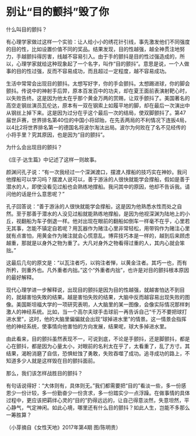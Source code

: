 # 别让“目的颤抖”毁了你

什么叫目的颤抖？ 

有心理学家做过这样一个实验：让人给小小的绣花针引线，事先激发他们不同强度的目的性，比如设置价值不同的奖品。结果发现，目的性越强，越全神贯注地努力，手越颤抖得厉害，线越不容易引入。由于手的颤抖是目的性过强造成的，所以，心理学家就给这种现象起了一个名字，叫作“目的颤抖”。意思是说，一个人做事的目的性过强，反而不容易成功，而且超过一定程度，越不容易成功。 

生活中常常会出现目的颤抖。太想写好字，你的手会颤抖。太想踢进球，你的脚会颤抖。传说中的神射手后羿，原本百发百中的功夫，却在夏王面前表演射靶心时，以失败告终。这是因为他太在乎那个黄金万两的赏赐，让双手颤抖了。美国著名的高空走钢丝演员瓦伦达，原本有一双在钢索上如履平地的脚，却在最后一次演出中从钢丝上掉下来。这是因为过分在乎这个最后一次的结局，使双脚颤抖了。第47届世乒赛，世界排名第40位的中国小将邱贻，在先丢两局的不利情况下连扳4局，以4比2将世界排名第一的德国名将波尔淘汰出局。波尔为何败在了名不见经传的小将手里？究其原因，也是因为“目的颤抖”。 

为什么会出现目的颤抖？ 

《庄子·达生篇》中记述了这样一则故事。 

颜渊问孔子说：“有一次我经过一个深渊渡口，摆渡人撑船的技巧实在神妙。我问他撑船可以学习吗？摆渡人说可以，善于游泳的人很快就能学会撑船，假如是善于潜水的人，即使没看见过船也会熟练地撑船。我问其中的原因，他却不告诉我。请问他的话是什么意思呢？” 

孔子回答说：“善于游泳的人很快就能学会撑船，这是因为他熟悉水性而处之自然。至于那善于潜水的人没见过船就能熟练地撑船，是因为他视深渊为陆地上的小丘，视翻船为车子倒退一样。他对出现在眼前的翻船如倒车一样毫不在乎，心里若无其事，怎能不镇定自若呢？用瓦器作为赌注心里非常轻松，用带钩作为赌注心里就有点害怕，用黄金作为赌注就会心慌意乱。博弈技巧本是一样的，越到后来顾虑越重，那就是以身外之物为重了。大凡对身外之物看得过重的人，其内心就会笨拙。” 

这最后几句的原文是：“以瓦注者巧，以钩注者惮，以黄金注者。其巧一也，而有所矜，则重外也。凡外重者内拙。”这个“外重者内拙”，也许是对目的颤抖根本原因的最好解释。 

现代心理学进一步解释说，出现目的颤抖是因为目的性越强，就越害怕达不到目的，就越害怕失敗的结果。越是害怕失败的结果，大脑中反而越容易出现失败的图像。美国斯坦福大学的一项研究表明，人大脑里的某一图像，会像实际情况那样刺激人的神经系统。比如，当一个高尔夫球手击球前一再告诉自己“千万不要把球打进水里”，这时，他的大脑里偏偏就会出现“球掉进水里”的情景。这一情景会指挥他的神经系统，使事情向他害怕的方向发展，结果呢，球大多掉进水里。 

由此看来，目的颤抖虽然表现不一，可说到底，不论是手颤抖，还是脚颤抖，都是心在颤抖，都是因为心量太小，对眼前的名利太在乎了，太看重了，乱了方寸。其结果，渴盼消磨了自信，恐惧蛀蚀了勇敢，失败吞噬了成功。追寻成功的路上，不知道多少人就是这样毁在目的颤抖面前。 

那么，我们该怎样战胜目的颤抖？ 

有句话说得好：“大体则有，具体则无。”我们都需要把“目的”看淡一些，多一份感恩少一份计较，多一份勤奋少一份贪求，多一份踏实少一点浮躁。在做事情的具体过程中，更应该把羁绊心灵的“目的”扔得远远的，让自己得意淡然，失意坦然，平心静气，气定神闲。如此心境，哪里还有什么目的颤抖？如此人生，岂能不多那么一筹胜算？ 

（小芽摘自《女性天地》2017年第4期 图/陈明贵）